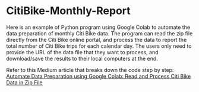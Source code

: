 # CitiBike-Monthly-Report
Here is an example of Python program using Google Colab to automate the data preparation of monthly Citi Bike data. The program can read the zip file directly from the Citi Bike online portal, and process the data to report the total number of Citi Bike trips for each calendar day. The users only need to provide the URL of the data file that they want to process, and download/save the results to their local computers at the end.

Refer to this Medium article that breaks down the code step by step:
[Automate Data Preparation using Google Colab: Read and Process Citi Bike Data in Zip File](https://towardsdatascience.com/automate-data-preparation-using-google-colab-read-and-process-citi-bike-data-in-zip-file-2ab34dd33205?sk=df54db29bd22ceff6cd8f46bb04ffbbe)


